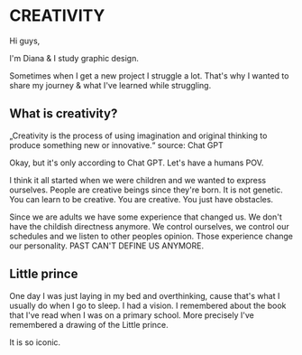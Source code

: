 # CREATIVITY

Hi guys,

I'm Diana & I study graphic design.

Sometimes when I get a new project I struggle a lot. That's why I wanted to share my journey & what I've learned while struggling.

## What is creativity?
„Creativity is the process of using imagination and original thinking to produce something new or innovative.“ source: Chat GPT

Okay, but it's only according to Chat GPT. Let's have a humans POV.

I think it all started when we were children and we wanted to express ourselves. People are creative beings since they're born.
It is not genetic. You can learn to be creative. You are creative. You just have obstacles.

Since we are adults we have some experience that changed us. We don't have the childish directness anymore. We control ourselves, we control our schedules and we listen to other peoples opinion. Those experience change our personality. PAST CAN'T DEFINE US ANYMORE.

## Little prince
One day I was just laying in my bed and overthinking, cause that's what I usually do when I go to sleep. I had a vision. I remembered about the book that I've read when I was on a primary school. More precisely I've remembered a drawing of the Little prince.

It is so iconic.
